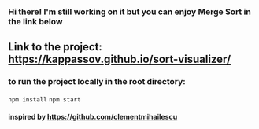 ### Hi there! I'm still working on it but you can enjoy Merge Sort in the link below

## Link to the project: https://kappassov.github.io/sort-visualizer/

### to run the project locally in the root directory:
`npm install`
`npm start`

#### inspired by https://github.com/clementmihailescu
